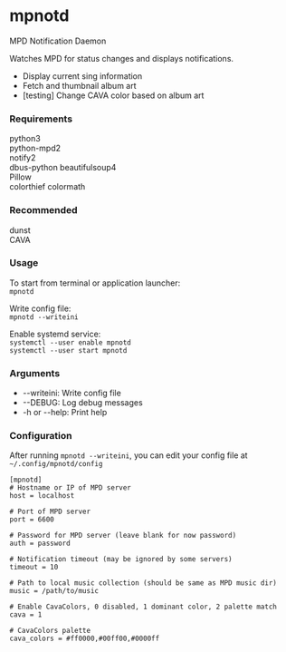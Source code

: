 # mpnotd  
MPD Notification Daemon  
  
Watches MPD for status changes and displays notifications.  
  
* Display current sing information
* Fetch and thumbnail album art
* [testing] Change CAVA color based on album art
  
### Requirements  
python3  
python-mpd2  
notify2  
dbus-python
beautifulsoup4   
Pillow  
colorthief
colormath
  
### Recommended
dunst  
CAVA
  
### Usage  
To start from terminal or application launcher:  
  `mpnotd`  
  
Write config file:  
  `mpnotd --writeini`  
  
Enable systemd service:  
  `systemctl --user enable mpnotd`  
  `systemctl --user start mpnotd`  
  
### Arguments  
*  --writeini:      Write config file  
*  --DEBUG:         Log debug messages  
*  -h or --help:    Print help  
  
### Configuration  
After running `mpnotd --writeini`, you can edit your config
file at `~/.config/mpnotd/config`
  
```
[mpnotd]  
# Hostname or IP of MPD server  
host = localhost  

# Port of MPD server  
port = 6600  

# Password for MPD server (leave blank for now password) 
auth = password  

# Notification timeout (may be ignored by some servers)  
timeout = 10  

# Path to local music collection (should be same as MPD music dir)  
music = /path/to/music   

# Enable CavaColors, 0 disabled, 1 dominant color, 2 palette match
cava = 1

# CavaColors palette
cava_colors = #ff0000,#00ff00,#0000ff
```
